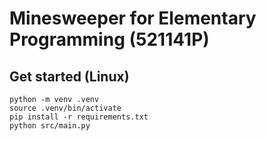 # Minesweeper for Elementary Programming (521141P)

## Get started (Linux)

`python -m venv .venv`  
`source .venv/bin/activate`  
`pip install -r requirements.txt`  
`python src/main.py`
